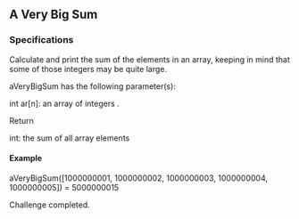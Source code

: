 ## A Very Big Sum

### Specifications

Calculate and print the sum of the elements in an array, keeping in mind that some of those integers may be quite large.

aVeryBigSum has the following parameter(s):

int ar[n]: an array of integers .

Return

int: the sum of all array elements

#### Example

aVeryBigSum([1000000001, 1000000002, 1000000003, 1000000004, 1000000005]) = 5000000015

Challenge completed.
